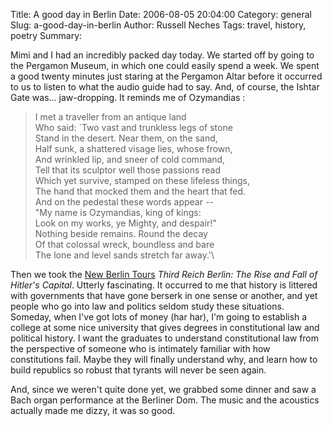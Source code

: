 Title: A good day in Berlin
Date: 2006-08-05 20:04:00
Category: general
Slug: a-good-day-in-berlin
Author: Russell Neches
Tags: travel, history, poetry
Summary: 


Mimi and I had an incredibly packed day today. We started off by going
to the Pergamon Museum, in which one could easily spend a week. We spent
a good twenty minutes just staring at the Pergamon Altar before it
occurred to us to listen to what the audio guide had to say. And, of
course, the Ishtar Gate was... jaw-dropping. It reminds me of Ozymandias
:

> I met a traveller from an antique land\
>  Who said: \`Two vast and trunkless legs of stone\
>  Stand in the desert. Near them, on the sand,\
>  Half sunk, a shattered visage lies, whose frown,\
>  And wrinkled lip, and sneer of cold command,\
>  Tell that its sculptor well those passions read\
>  Which yet survive, stamped on these lifeless things,\
>  The hand that mocked them and the heart that fed.\
>  And on the pedestal these words appear --\
>  "My name is Ozymandias, king of kings:\
>  Look on my works, ye Mighty, and despair!"\
>  Nothing beside remains. Round the decay\
>  Of that colossal wreck, boundless and bare\
>  The lone and level sands stretch far away.'\

Then we took the [New Berlin Tours](http://www.newberlintours.com/nbt/)
*Third Reich Berlin: The Rise and Fall of Hitler's Capital*. Utterly
fascinating. It occurred to me that history is littered with governments
that have gone berserk in one sense or another, and yet people who go
into law and politics seldom study these situations. Someday, when I've
got lots of money (har har), I'm going to establish a college at some
nice university that gives degrees in constitutional law and political
history. I want the graduates to understand constitutional law from the
perspective of someone who is intimately familiar with how constitutions
fail. Maybe they will finally understand why, and learn how to build
republics so robust that tyrants will never be seen again.

And, since we weren't quite done yet, we grabbed some dinner and saw a
Bach organ performance at the Berliner Dom. The music and the acoustics
actually made me dizzy, it was so good.

